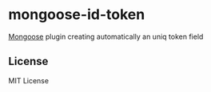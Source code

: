 mongoose-id-token
==================

[Mongoose](https://github.com/LearnBoost/mongoose) plugin creating automatically an uniq token field


License
-------

MIT License